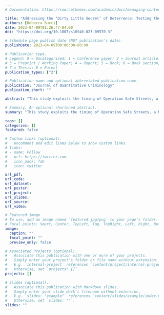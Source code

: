 ```yaml
---
# Documentation: https://sourcethemes.com/academic/docs/managing-content/

title: "Addressing the ‘Dirty Little Secret’ of Deterrence: Testing the Effects of Increased Police Presence on Perceptions of Arrest Risk"
authors: [Rebecca Bucci]
date: 2023-04-09T01:26:47-04:00
doi: "https://doi.org/10.1007/s10940-023-09570-3"

# Schedule page publish date (NOT publication's date).
publishDate: 2023-04-09T09:00:00-00:00

# Publication type.
# Legend: 0 = Uncategorized; 1 = Conference paper; 2 = Journal article;
# 3 = Preprint / Working Paper; 4 = Report; 5 = Book; 6 = Book section;
# 7 = Thesis; 8 = Patent
publication_types: ["2"]

# Publication name and optional abbreviated publication name.
publication: "Journal of Quantitative Criminology"
publication_short: ""

abstract: "This study exploits the timing of Operation Safe Streets, a hot spots policing intervention designed to increase officer presence, which occurred during an ongoing longitudinal survey of previously adjudicated adolescents (n = 700). The effect of this intervention is tested using first-difference models of perceptions of arrest risk within-person over time. Sensitivity analyses and falsification tests are also conducted to provide further confidence in the findings. Results show that Operation Safe Streets is related to an increase in perceptions of arrest risk for one’s self, as well as perceptions of other’s arrest risk. This pattern holds for those who were and were not arrested. Furthermore, null findings for the effect of Operation Safe Streets on perceived social costs of punishment, as well as null findings from in-time placebo models, lend strong support that an increase in police officer presence did increase individuals’ perceptions of arrest risk in the months following the intervention. This study is the first to test the perceptual deterrent effect of a police intervention aimed to reduce street crime. It is also one of the first to demonstrate that criminal justice policies impact perceptions of arrest risk. This study adds to our understanding of the success of hot spots policing by suggesting that one pathway for decreased crime is through changes in perceptions of arrest risk."

# Summary. An optional shortened abstract.
summary: "This study exploits the timing of Operation Safe Streets, a hot spots policing intervention designed to increase officer presence, which occurred during an ongoing longitudinal survey of previously adjudicated adolescents (n = 700). Results show that Operation Safe Streets is related to an increase in perceptions of arrest risk for one’s self, as well as perceptions of other’s arrest risk."

tags: []
categories: []
featured: false

# Custom links (optional).
#   Uncomment and edit lines below to show custom links.
# links:
# - name: Follow
#   url: https://twitter.com
#   icon_pack: fab
#   icon: twitter

url_pdf:
url_code:
url_dataset:
url_poster:
url_project:
url_slides:
url_source:
url_video:

# Featured image
# To use, add an image named `featured.jpg/png` to your page's folder. 
# Focal points: Smart, Center, TopLeft, Top, TopRight, Left, Right, BottomLeft, Bottom, BottomRight.
image:
  caption: ""
  focal_point: ""
  preview_only: false

# Associated Projects (optional).
#   Associate this publication with one or more of your projects.
#   Simply enter your project's folder or file name without extension.
#   E.g. `internal-project` references `content/project/internal-project/index.md`.
#   Otherwise, set `projects: []`.
projects: []

# Slides (optional).
#   Associate this publication with Markdown slides.
#   Simply enter your slide deck's filename without extension.
#   E.g. `slides: "example"` references `content/slides/example/index.md`.
#   Otherwise, set `slides: ""`.
slides: ""
---
```

